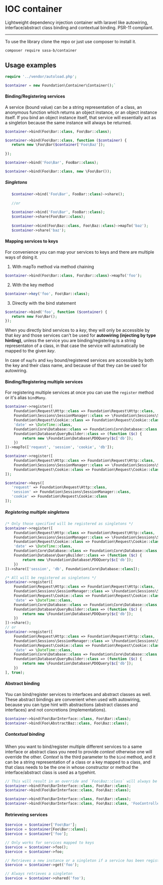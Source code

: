 # IOC container
Lightweight dependency injection container with laravel like autowiring, interface/abstract class binding and contextual binding. PSR-11 compliant.

*************

To use the library clone the repo or just use composer to install it.

`composer require sasa-b/container`

## Usage examples

```php
require '../vendor/autoload.php';

$container = new Foundation\Container\Container();`
```

#### Binding/Registering services

A service (bound value) can be a string representation of a class, an anonymous function which returns an object instance, or an object instance itself. If you bind an object instance itself, that service will essentially act as a singleton because the same instance will always be returned.

```php
$container->bind(Foo\Bar::class, Foo\Bar::class); 

$container->bind(Foo\Bar::class, function ($container) { 
   return new \Foo\Bar($container['Foo\Baz']);
   
}); 

$container->bind('Foo\Bar', FooBar::class); 

$container->bind(Foo\Bar::class, new \Foo\Bar());
```
##### Singletons

```php
   $container->bind('Foo\Bar', FooBar::class)->share();
   
   //or
   
   $container->bind('Foo\Bar', FooBar::class);
   $container->share(Foo\Bar::class);
   
   $container->bind(Foo\Baz::class, Foo\Baz::class)->mapTo('baz');
   $container->share('baz');
```


#### Mapping services to keys
For convenience you can map your services to keys and there are multiple ways of doing it.

1. With mapTo method via method chaining

```php
$container->bind(Foo\Bar::class, Foo\Bar::class)->mapTo('foo');
```

2. With the key method
```php
$container->key('foo', Foo\Bar::class);
```

3. Directly with the bind statement
```php
$container->bind('foo', function ($container) {
   return new Foo\Bar();
});
```

When you directly bind services to a _key_, they will only be accessible by that _key_ and those services can't be used for **autowiring (injecting by type hinting)**, unless the service you are binding/registering is a string representaton of a class, in that case the service will automatically be mapped to the given _key_. 

In case of `mapTo` and `key` bound/registered services are accessible by both the key and their class name, and because of that they can be used for autowiring. 

#### Binding/Registering multiple services
For registering multiple services at once you can use the `register` method or it's alias `bindMany`.

```php
$container->register([
    Foundation\Request\Http::class => Foundation\Request\Http::class,
    Foundation\Sessions\SessionManager::class => \Foundation\Sessions\SessionManager::class,
    Foundation\Request\Cookie::class => Foundation\Request\Cookie::class,
    'date' => \DateTime::class,
    Foundation\Core\Database::class => Foundation\Core\Database::class,
    Foundation\Database\QueryBuilder::class => (function ($c) {
        return new \Foundation\Database\PDOQuery($c['db']);
    })
])->mapTo(['request', 'session', 'cookie', 'db']);

$container->register([
    Foundation\Request\Http::class => Foundation\Request\Http::class,
    Foundation\Sessions\SessionManager::class => \Foundation\Sessions\SessionManager::class,
    Foundation\Request\Cookie::class => Foundation\Request\Cookie::class
]);

$container->keys([
   'request' => Foundation\Request\Http::class,
   'session' => Foundation\Sessions\SessionManager::class,
   'cookie' => Foundation\Request\Cookie::class
]);
```

##### Registering multiple singletons

```php
/* Only those specified will be registered as singletons */
$container->register([
    Foundation\Request\Http::class => Foundation\Request\Http::class,
    Foundation\Sessions\SessionManager::class => \Foundation\Sessions\SessionManager::class,
    Foundation\Request\Cookie::class => Foundation\Request\Cookie::class,
    'date' => \DateTime::class,
    Foundation\Core\Database::class => Foundation\Core\Database::class,
    Foundation\Database\QueryBuilder::class => (function ($c) {
        return new \Foundation\Database\PDOQuery($c['db']);
    })
])->share(['session', 'db', Foundation\Core\Database::class]);

/* All will be registered as singletons */
$container->register([
    Foundation\Request\Http::class => Foundation\Request\Http::class,
    Foundation\Sessions\SessionManager::class => \Foundation\Sessions\SessionManager::class,
    Foundation\Request\Cookie::class => Foundation\Request\Cookie::class,
    'date' => \DateTime::class,
    Foundation\Core\Database::class => Foundation\Core\Database::class,
    Foundation\Database\QueryBuilder::class => (function ($c) {
        return new \Foundation\Database\PDOQuery($c['db']);
    })
])->share();
// or
$container->register([
    Foundation\Request\Http::class => Foundation\Request\Http::class,
    Foundation\Sessions\SessionManager::class => \Foundation\Sessions\SessionManager::class,
    Foundation\Request\Cookie::class => Foundation\Request\Cookie::class,
    'date' => \DateTime::class,
    Foundation\Core\Database::class => Foundation\Core\Database::class,
    Foundation\Database\QueryBuilder::class => (function ($c) {
        return new \Foundation\Database\PDOQuery($c['db']);
    })
], true);

```

#### Abstract binding
You can bind/register services to interfaces and abstract classes as well. These abstract bindings are convenient when used with autowiring, because you can type hint with abstractions (abstract classes and interfaces) and not concretions (implementations).

```php
$container->bind(Foo\BarInterface::class, Foo\Bar::class);
$container->bind(Foo\AbstractBaz::class, Foo\Baz::class);
```

##### Contextual binding
When you want to bind/register multiple different services to a same interface or abstract class you need to provide _context_ otherwise one will override the other. _Context_ is the third parameter to the `bind` method, and it can be a string representation of a class or a key mapped to a class, and that class needs to be the one in whose constructor or method the interface/abstract class is used as a typehint.

```php
// This will result in an override and `Foo\Baz::class` will always be returned for Foo\Bar::interface
$container->bind(Foo\BarInterface::class, Foo\Bar::class);
$container->bind(Foo\BarInterface::class, Foo\Baz::class);

$container->bind(Foo\BarInterface::class, Foo\Bar::class);
$container->bind(Foo\BarInterface::class, Foo\Baz::class, 'FooController');
```

#### Retrieveing services

```php
$service = $container['Foo\Bar'];
$service = $container[Foo\Bar::class];
$service = $container['foo'];

// Only works for services mapped to keys
$service = $container->foo();
$service = $container->foo;

// Retrieves a new instance or a singleton if a service has been registered as a singleton
$service = $container->get('foo');

// Always retrieves a singleton
$service = $container->shared('foo');
```






